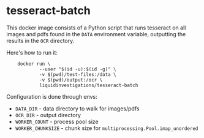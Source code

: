 # tesseract-batch


This docker image consists of a Python script that runs tesseract on all images
and pdfs found in the `DATA` environment variable, outputting the results in
the `OCR` directory.


Here's how to run it:

        docker run \
                --user "$(id -u):$(id -g)" \
                -v $(pwd)/test-files:/data \
                -v $(pwd)/output:/ocr \
                liquidinvestigations/tesseract-batch


Configuration is done through envs:

- `DATA_DIR` - data directory to walk for images/pdfs
- `OCR_DIR` - output directory
- `WORKER_COUNT` - process pool size
- `WORKER_CHUNKSIZE` - chunk size for `multiprocessing.Pool.imap_unordered`
